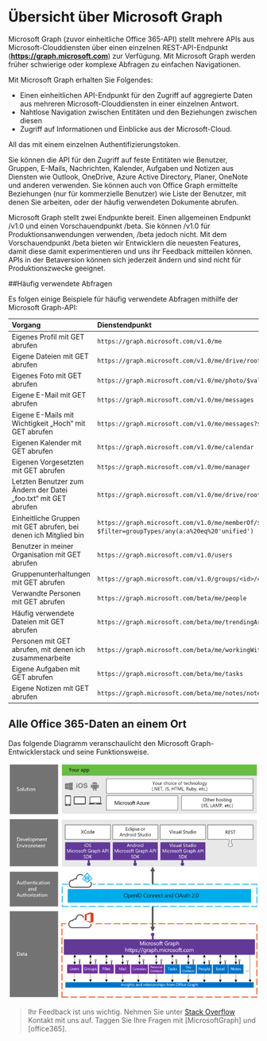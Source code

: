 


# Übersicht über Microsoft Graph

Microsoft Graph (zuvor einheitliche Office 365-API) stellt mehrere APIs aus Microsoft-Clouddiensten über einen einzelnen REST-API-Endpunkt (**https://graph.microsoft.com**) zur Verfügung. Mit Microsoft Graph werden früher schwierige oder komplexe Abfragen zu einfachen Navigationen. 
 
Mit Microsoft Graph erhalten Sie Folgendes:

- Einen einheitlichen API-Endpunkt für den Zugriff auf aggregierte Daten aus mehreren Microsoft-Clouddiensten in einer einzelnen Antwort. 
- Nahtlose Navigation zwischen Entitäten und den Beziehungen zwischen diesen 
- Zugriff auf Informationen und Einblicke aus der Microsoft-Cloud.

All das mit einem einzelnen Authentifizierungstoken.

Sie können die API für den Zugriff auf feste Entitäten wie Benutzer, Gruppen, E-Mails, Nachrichten, Kalender, Aufgaben und Notizen aus Diensten wie Outlook, OneDrive, Azure Active Directory, Planer, OneNote und anderen verwenden. Sie können auch von Office Graph ermittelte Beziehungen (nur für kommerzielle Benutzer) wie Liste der Benutzer, mit denen Sie arbeiten, oder der häufig verwendeten Dokumente abrufen.

Microsoft Graph stellt zwei Endpunkte bereit. Einen allgemeinen Endpunkt /v1.0 und einen Vorschauendpunkt /beta.  Sie können /v1.0 für Produktionsanwendungen verwenden, /beta jedoch nicht.  Mit dem Vorschauendpunkt /beta bieten wir Entwicklern die neuesten Features, damit diese damit experimentieren und uns ihr Feedback mitteilen können. APIs in der Betaversion können sich jederzeit ändern und sind nicht für Produktionszwecke geeignet.

<!--<a name="msg_queries"> </a>-->

##Häufig verwendete Abfragen

Es folgen einige Beispiele für häufig verwendete Abfragen mithilfe der Microsoft Graph-API:

| **Vorgang** | **Dienstendpunkt** |
|:--------------------------|:----------------------------------------|
|   Eigenes Profil mit GET abrufen |    `https://graph.microsoft.com/v1.0/me` |
|   Eigene Dateien mit GET abrufen|   `https://graph.microsoft.com/v1.0/me/drive/root/children` |
|   Eigenes Foto mit GET abrufen	     | `https://graph.microsoft.com/v1.0/me/photo/$value` |
|   Eigene E-Mail mit GET abrufen |   `https://graph.microsoft.com/v1.0/me/messages` |
|   Eigene E-Mails mit Wichtigkeit „Hoch“ mit GET abrufen | `https://graph.microsoft.com/v1.0/me/messages?$filter=importance%20eq%20'high'` |
|   Eigenen Kalender mit GET abrufen |   `https://graph.microsoft.com/v1.0/me/calendar` |
|   Eigenen Vorgesetzten mit GET abrufen	  | `https://graph.microsoft.com/v1.0/me/manager` |
|   Letzten Benutzer zum Ändern der Datei „foo.txt“ mit GET abrufen |  `https://graph.microsoft.com/v1.0/me/drive/root/children/foo.txt/lastModifiedByUser` |
|   Einheitliche Gruppen mit GET abrufen, bei denen ich Mitglied bin|   `https://graph.microsoft.com/v1.0/me/memberOf/$/microsoft.graph.group?$filter=groupTypes/any(a:a%20eq%20'unified')` |
|   Benutzer in meiner Organisation mit GET abrufen	     | `https://graph.microsoft.com/v1.0/users` |
|   Gruppenunterhaltungen mit GET abrufen |   `https://graph.microsoft.com/v1.0/groups/<id>/conversations` |
|   Verwandte Personen mit GET abrufen    | `https://graph.microsoft.com/beta/me/people` |
|   Häufig verwendete Dateien mit GET abrufen |  `https://graph.microsoft.com/beta/me/trendingAround` |
|   Personen mit GET abrufen, mit denen ich zusammenarbeite     | `https://graph.microsoft.com/beta/me/workingWith` |
|   Eigene Aufgaben mit GET abrufen    | `https://graph.microsoft.com/beta/me/tasks` |
|   Eigene Notizen mit GET abrufen |  `https://graph.microsoft.com/beta/me/notes/notebooks` |

<!-- <a name="msg_roof"> </a> -->

## Alle Office 365-Daten an einem Ort

Das folgende Diagramm veranschaulicht den Microsoft Graph-Entwicklerstack und seine Funktionsweise.

![Microsoft Graph-API-Entwicklerstack.](./images/MicrosoftGraph_DevStack.png)

 >  Ihr Feedback ist uns wichtig. Nehmen Sie unter [Stack Overflow](http://stackoverflow.com/questions/tagged/office365+or+microsoftgraph) Kontakt mit uns auf. Taggen Sie Ihre Fragen mit [MicrosoftGraph] und [office365].




